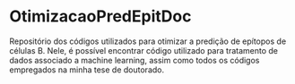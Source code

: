 # OtimizacaoPredEpitDoc
Repositório dos códigos utilizados para otimizar a predição de epítopos de células B. Nele, é possível encontrar código utilizado para tratamento de dados associado a machine learning, assim como todos os códigos empregados na minha tese de doutorado.
